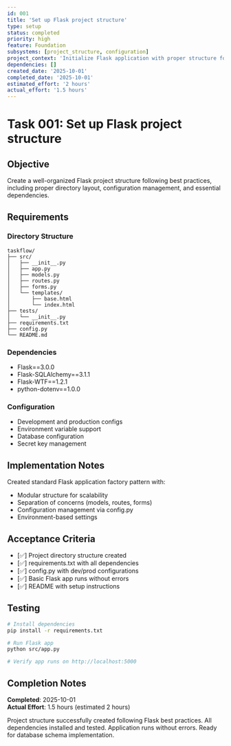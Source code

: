 ```yaml
---
id: 001
title: 'Set up Flask project structure'
type: setup
status: completed
priority: high
feature: Foundation
subsystems: [project_structure, configuration]
project_context: 'Initialize Flask application with proper structure for TaskFlow web app'
dependencies: []
created_date: '2025-10-01'
completed_date: '2025-10-01'
estimated_effort: '2 hours'
actual_effort: '1.5 hours'
---
```


# Task 001: Set up Flask project structure

## Objective
Create a well-organized Flask project structure following best practices, including proper directory layout, configuration management, and essential dependencies.

## Requirements

### Directory Structure
```
taskflow/
├── src/
│   ├── __init__.py
│   ├── app.py
│   ├── models.py
│   ├── routes.py
│   ├── forms.py
│   └── templates/
│       ├── base.html
│       └── index.html
├── tests/
│   └── __init__.py
├── requirements.txt
├── config.py
└── README.md
```

### Dependencies
- Flask==3.0.0
- Flask-SQLAlchemy==3.1.1
- Flask-WTF==1.2.1
- python-dotenv==1.0.0

### Configuration
- Development and production configs
- Environment variable support
- Database configuration
- Secret key management

## Implementation Notes

Created standard Flask application factory pattern with:
- Modular structure for scalability
- Separation of concerns (models, routes, forms)
- Configuration management via config.py
- Environment-based settings

## Acceptance Criteria

- [✅] Project directory structure created
- [✅] requirements.txt with all dependencies
- [✅] config.py with dev/prod configurations
- [✅] Basic Flask app runs without errors
- [✅] README with setup instructions

## Testing

```bash
# Install dependencies
pip install -r requirements.txt

# Run Flask app
python src/app.py

# Verify app runs on http://localhost:5000
```

## Completion Notes

**Completed**: 2025-10-01  
**Actual Effort**: 1.5 hours (estimated 2 hours)

Project structure successfully created following Flask best practices. All dependencies installed and tested. Application runs without errors. Ready for database schema implementation.


